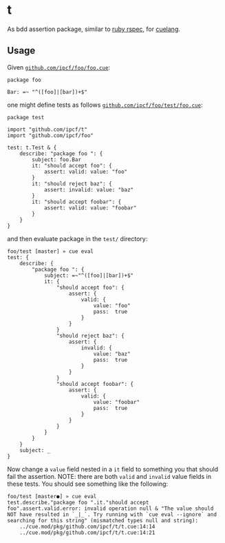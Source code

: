 # t

As bdd assertion package, similar to [ruby rspec](https://github.com/rspec/rspec),
for [cuelang](https://github.com/cuelang/cue).

## Usage

Given [`github.com/ipcf/foo/foo.cue`](https://github.com/ipcf/foo/blob/master/foo.cue):
```
package foo

Bar: =~ "^([foo]|[bar])+$"
```

one might define tests as follows [`github.com/ipcf/foo/test/foo.cue`](https://github.com/ipcf/foo/blob/master/test/foo.cue):
```
package test

import "github.com/ipcf/t"
import "github.com/ipcf/foo"

test: t.Test & {
	describe: "package foo ": {
		subject: foo.Bar
		it: "should accept foo": {
			assert: valid: value: "foo"
		}
		it: "should reject baz": {
			assert: invalid: value: "baz"
		}
		it: "should accept foobar": {
			assert: valid: value: "foobar"
		}
	}
}
```

and then evaluate package in the `test/` directory:

```
foo/test [master] » cue eval
test: {
    describe: {
        "package foo ": {
            subject: =~"^([foo]|[bar])+$"
            it: {
                "should accept foo": {
                    assert: {
                        valid: {
                            value: "foo"
                            pass:  true
                        }
                    }
                }
                "should reject baz": {
                    assert: {
                        invalid: {
                            value: "baz"
                            pass:  true
                        }
                    }
                }
                "should accept foobar": {
                    assert: {
                        valid: {
                            value: "foobar"
                            pass:  true
                        }
                    }
                }
            }
        }
    }
    subject: _
}
```

Now change a `value` field nested in a `it` field to something you that should fail the assertion.
NOTE: there are both `valid` and `invalid` value fields in these tests.
You should see something like the following:

```
foo/test [master●] » cue eval
test.describe."package foo ".it."should accept foo".assert.valid.error: invalid operation null & "The value should NOT have resulted in `_|_`. Try running with `cue eval --ignore` and searching for this string" (mismatched types null and string):
    ../cue.mod/pkg/github.com/ipcf/t/t.cue:14:14
    ../cue.mod/pkg/github.com/ipcf/t/t.cue:14:21
```

